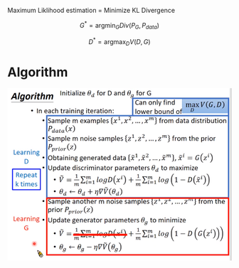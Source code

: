 Maximum Liklihood estimation = Minimize KL Divergence

$$ G^* = \mathop{\arg\min}_{G}Div(P_{G},P_{data}) $$

$$D^* =\mathop{\arg\max}_{D}V(D,G)$$

# Algorithm

![](/assets/gan-algorithm-theory.png)

